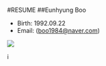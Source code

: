 #RESUME
##Eunhyung Boo
* Birth: 1992.09.22
* Email: (boo1984@naver.com)


![](https://avatars0.githubusercontent.com/u/17849556?v=3&s=460)

i
